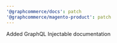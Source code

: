 ```yaml
---
'@graphcommerce/docs': patch
'@graphcommerce/magento-product': patch
---
```


Added GraphQL Injectable documentation
